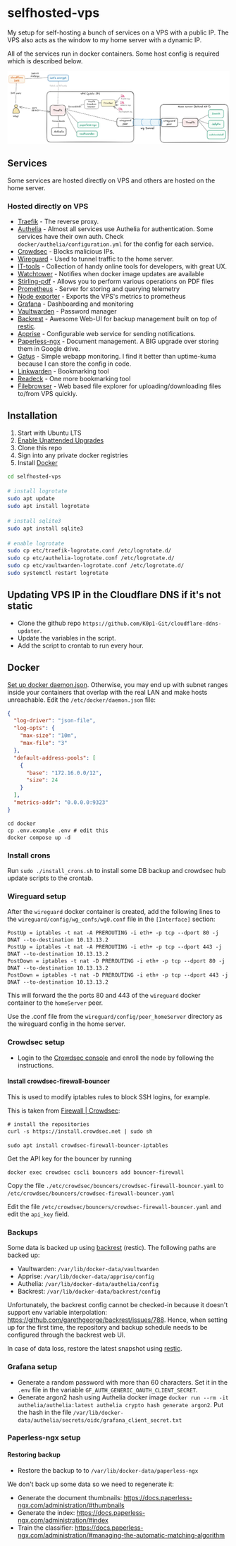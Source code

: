 # selfhosted-vps

My setup for self-hosting a bunch of services on a VPS with a public IP. The VPS also acts as the window to my home server with a dynamic IP. 

All of the services run in docker containers. Some host config is required which is described below.

![Alt text](diagram.webp?raw=true "Diagram")

## Services

Some services are hosted directly on VPS and others are hosted on the home server.

### Hosted directly on VPS

- [Traefik](https://traefik.io/traefik) - The reverse proxy.
- [Authelia](https://www.authelia.com/) - Almost all services use Authelia for authentication. Some services have their own auth. Check `docker/authelia/configuration.yml` for the config for each service.
- [Crowdsec](https://www.crowdsec.net/) - Blocks malicious IPs.
- [Wireguard](https://www.wireguard.com/) - Used to tunnel traffic to the home server.
- [IT-tools](https://github.com/CorentinTh/it-tools) - Collection of handy online tools for developers, with great UX. 
- [Watchtower](https://github.com/containrrr/watchtower) - Notifies when docker image updates are available
- [Stirling-pdf](https://github.com/Stirling-Tools/Stirling-PDF) - Allows you to perform various operations on PDF files 
- [Prometheus](https://github.com/prometheus/prometheus) - Server for storing and querying telemetry
- [Node exporter](https://github.com/prometheus/node_exporter) - Exports the VPS's metrics to prometheus
- [Grafana](https://github.com/grafana/grafana) - Dashboarding and monitoring
- [Vaultwarden](https://github.com/dani-garcia/vaultwarden) - Password manager
- [Backrest](https://github.com/garethgeorge/backrest/) - Awesome Web-UI for backup management built on top of [restic](https://restic.net/).
- [Apprise](https://github.com/caronc/apprise) - Configurable web service for sending notifications.
- [Paperless-ngx](https://docs.paperless-ngx.com/) - Document management. A BIG upgrade over storing them in Google drive.
- [Gatus](https://github.com/TwiN/gatus) - Simple webapp monitoring. I find it better than uptime-kuma because I can store the config in code.
- [Linkwarden](https://github.com/linkwarden/linkwarden) - Bookmarking tool
- [Readeck](https://readeck.org/en/) - One more bookmarking tool
- [Filebrowser](https://github.com/gtsteffaniak/filebrowser) - Web based file explorer for uploading/downloading files to/from VPS quickly.

## Installation

1. Start with Ubuntu LTS
1. [Enable Unattended Upgrades](https://help.ubuntu.com/community/AutomaticSecurityUpdates)
1. Clone this repo
1. Sign into any private docker registries
1. Install [Docker](https://docs.docker.com/engine/install/)

```bash
cd selfhosted-vps

# install logrotate
sudo apt update
sudo apt install logrotate

# install sqlite3
sudo apt install sqlite3

# enable logrotate
sudo cp etc/traefik-logrotate.conf /etc/logrotate.d/
sudo cp etc/authelia-logrotate.conf /etc/logrotate.d/
sudo cp etc/vaultwarden-logrotate.conf /etc/logrotate.d/
sudo systemctl restart logrotate
```

## Updating VPS IP in the Cloudflare DNS if it's not static

- Clone the github repo `https://github.com/K0p1-Git/cloudflare-ddns-updater`.
- Update the variables in the script.
- Add the script to crontab to run every hour.

## Docker

[Set up docker daemon.json](https://www.reddit.com/r/selfhosted/comments/1az6mqa/psa_adjust_your_docker_defaultaddresspool_size/). Otherwise, you may end up with subnet ranges inside your containers that overlap with the real LAN and make hosts unreachable.
Edit the `/etc/docker/daemon.json` file:

```json
{
  "log-driver": "json-file",
  "log-opts": {
    "max-size": "10m",
    "max-file": "3"
  },
  "default-address-pools": [
    {
      "base": "172.16.0.0/12",
      "size": 24
    }
  ],
  "metrics-addr": "0.0.0.0:9323"
}
```

```
cd docker
cp .env.example .env # edit this
docker compose up -d
```

### Install crons

Run `sudo ./install_crons.sh` to install some DB backup and crowdsec hub update scripts to the crontab.

### Wireguard setup

After the `wireguard` docker container is created, add the following lines to the `wireguard/config/wg_confs/wg0.conf` file in the `[Interface]` section:

```
PostUp = iptables -t nat -A PREROUTING -i eth+ -p tcp --dport 80 -j DNAT --to-destination 10.13.13.2
PostUp = iptables -t nat -A PREROUTING -i eth+ -p tcp --dport 443 -j DNAT --to-destination 10.13.13.2
PostDown = iptables -t nat -D PREROUTING -i eth+ -p tcp --dport 80 -j DNAT --to-destination 10.13.13.2
PostDown = iptables -t nat -D PREROUTING -i eth+ -p tcp --dport 443 -j DNAT --to-destination 10.13.13.2
```

This will forward the the ports 80 and 443 of the `wireguard` docker container to the `homeServer` peer.

Use the .conf file from the `wireguard/config/peer_homeServer` directory as the wireguard config in the home server.

### Crowdsec setup

- Login to the [Crowdsec console](https://app.crowdsec.net) and enroll the node by following the instructions.

#### Install crowdsec-firewall-bouncer

This is used to modify iptables rules to block SSH logins, for example.

This is taken from [Firewall | Crowdsec](https://docs.crowdsec.net/u/bouncers/firewall/):

```
# install the repositories
curl -s https://install.crowdsec.net | sudo sh

sudo apt install crowdsec-firewall-bouncer-iptables
```

Get the API key for the bouncer by running

```
docker exec crowdsec cscli bouncers add bouncer-firewall
```

Copy the file `./etc/crowdsec/bouncers/crowdsec-firewall-bouncer.yaml` to `/etc/crowdsec/bouncers/crowdsec-firewall-bouncer.yaml`

Edit the file `/etc/crowdsec/bouncers/crowdsec-firewall-bouncer.yaml` and edit the `api_key` field.

### Backups

Some data is backed up using [backrest](https://github.com/garethgeorge/backrest) (restic). The following paths are backed up:

- Vaultwarden: `/var/lib/docker-data/vaultwarden`
- Apprise: `/var/lib/docker-data/apprise/config`
- Authelia: `/var/lib/docker-data/authelia/config`
- Backrest: `/var/lib/docker-data/backrest/config`

Unfortunately, the backrest config cannot be checked-in because it doesn't support env variable interpolation: https://github.com/garethgeorge/backrest/issues/788.
Hence, when setting up for the first time, the repository and backup schedule needs to be configured through the backrest web UI.

In case of data loss, restore the latest snapshot using [restic](https://github.com/restic/restic).

### Grafana setup

- Generate a random password with more than 60 characters. Set it in the `.env` file in the variable `GF_AUTH_GENERIC_OAUTH_CLIENT_SECRET`.
- Generate argon2 hash using Authelia docker image `docker run --rm -it authelia/authelia:latest authelia crypto hash generate argon2`. Put the hash in the file `/var/lib/docker-data/authelia/secrets/oidc/grafana_client_secret.txt`

### Paperless-ngx setup

#### Restoring backup

- Restore the backup to to `/var/lib/docker-data/paperless-ngx`

We don't back up some data so we need to regenerate it:

- Generate the document thumbnails: https://docs.paperless-ngx.com/administration/#thumbnails
- Generate the index: https://docs.paperless-ngx.com/administration/#index
- Train the classifier: https://docs.paperless-ngx.com/administration/#managing-the-automatic-matching-algorithm

